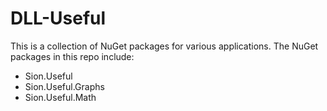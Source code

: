 # DLL-Useful

This is a collection of NuGet packages for various applications.
The NuGet packages in this repo include:

- Sion.Useful
- Sion.Useful.Graphs
- Sion.Useful.Math
